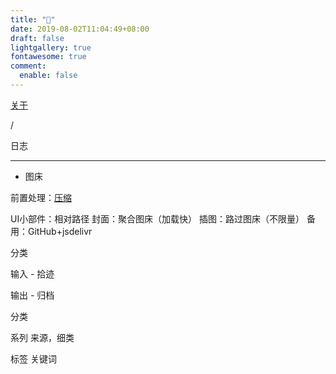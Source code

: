 ```yaml
---
title: "🏡"
date: 2019-08-02T11:04:49+08:00
draft: false
lightgallery: true
fontawesome: true
comment:
  enable: false
---
```


<div class="nav-tab">
  <a href="../../about"><p class="not">关于</p></a>
  <p class="now">/</p><p class="now">日志</p>
</div>

---



- 图床

前置处理：[压缩](https://www.compresss.com/cn/compress-jpg.html)

UI小部件：相对路径
封面：聚合图床（加载快）
插图：路过图床（不限量）
备用：GitHub+jsdelivr

分类

输入 - 拾迹

输出 - 归档

分类

系列
来源，细类

标签
关键词